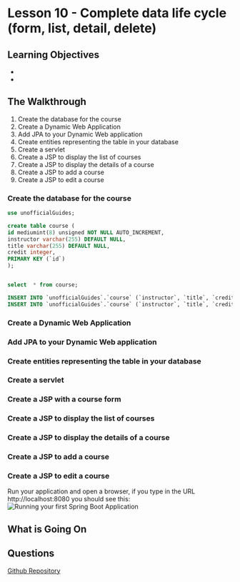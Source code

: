 <!-- enter lesson number and title below separated by hyphen-->
# Lesson 10 -  Complete data life cycle (form, list, detail, delete)
## Learning Objectives
*
*

## The Walkthrough

1. Create the database for the course
2. Create a Dynamic Web Application
3. Add JPA to your Dynamic Web application
4. Create entities representing the table in your database
1. Create a servlet
2. Create a JSP to display the list of courses
3. Create a JSP to display the details of a course
4. Create a JSP to add a course
5. Create a JSP to edit a course

### Create the database for the course

```sql
use unofficialGuides;

create table course (
id mediumint(8) unsigned NOT NULL AUTO_INCREMENT,
instructor varchar(255) DEFAULT NULL,
title varchar(255) DEFAULT NULL,
credit integer,
PRIMARY KEY (`id`)
);


select  * from course;

INSERT INTO `unofficialGuides`.`course` (`instructor`, `title`, `credit`) VALUES ('Mary Tyler Moore', 'Freshman English', '3');
INSERT INTO `unofficialGuides`.`course` (`instructor`, `title`, `credit`) VALUES ('Neil Tyson', 'Physics', '3');

```
### Create a Dynamic Web Application

### Add JPA to your Dynamic Web application

### Create entities representing the table in your database

### Create a servlet

### Create a JSP with a course form


### Create a JSP to display the list of courses

### Create a JSP to display the details of a course

### Create a JSP to add a course
### Create a JSP to edit a course





Run your application and open a browser, if you type in the URL http://localhost:8080 you should see this:
![Running your first Spring Boot Application](img/Lesson01.png "Running your first Spring Boot Application")

## What is Going On



## Questions


[Github Repository](https://github.com/ajhenley/SpringBoot_01)
